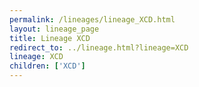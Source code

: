 ```yaml
---
permalink: /lineages/lineage_XCD.html
layout: lineage_page
title: Lineage XCD
redirect_to: ../lineage.html?lineage=XCD
lineage: XCD
children: ['XCD']
---
```

